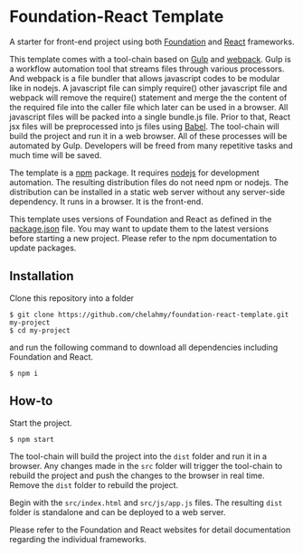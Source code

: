 # Foundation-React Template
A starter for front-end project using both [Foundation](https://foundation.zurb.com) and [React](https://reactjs.org) frameworks.

This template comes with a tool-chain based on [Gulp](https://gulpjs.com) and [webpack](https://webpack.js.org). Gulp is a workflow automation tool that streams files through various processors. And webpack is a file bundler that allows javascript codes to be modular like in nodejs. A javascript file can simply require() other javascript file and webpack will remove the require() statement and merge the the content of the required file into the caller file which later can be used in a browser. All javascript files will be packed into a single bundle.js file. Prior to that, React jsx files will be preprocessed into js files using [Babel](https://babeljs.io). The tool-chain will build the project and run it in a web browser. All of these processes will be automated by Gulp. Developers will be freed from many repetitive tasks and much time will be saved.

The template is a [npm](https://www.npmjs.com) package. It requires [nodejs](https://nodejs.org/en/) for development automation. The resulting distribution files do not need npm or nodejs. The distribution can be installed in a static web server without any server-side dependency. It runs in a browser. It is the front-end.

This template uses versions of Foundation and React as defined in the [package.json](https://github.com/chelahmy/foundation-react-template/blob/master/package.json) file. You may want to update them to the latest versions before starting a new project. Please refer to the npm documentation to update packages.

## Installation
Clone this repository into a folder
```
$ git clone https://github.com/chelahmy/foundation-react-template.git my-project
$ cd my-project
```
and run the following command to download all dependencies including Foundation and React.
```
$ npm i
```

## How-to
Start the project.
```
$ npm start
```
The tool-chain will build the project into the `dist` folder and run it in a browser. Any changes made in the `src` folder will trigger the tool-chain to rebuild the project and push the changes to the browser in real time. Remove the `dist` folder to rebuild the project.

Begin with the `src/index.html` and `src/js/app.js` files. The resulting `dist` folder is standalone and can be deployed to a web server.

Please refer to the Foundation and React websites for detail documentation regarding the individual frameworks.
